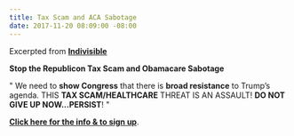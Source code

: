 ```yaml
---
title: Tax Scam and ACA Sabotage
date: 2017-11-20 08:09:00 -08:00
---
```


Excerpted from [**Indivisible**](https://www.indivisible.org/)

**Stop the Republicon Tax Scam and Obamacare Sabotage**

"  We need to **show Congress** that there is **broad resistance** to Trump’s agenda. THIS **TAX SCAM/HEALTHCARE** THREAT IS AN ASSAULT! **DO NOT GIVE UP NOW...PERSIST**!  "

[**Click here for the info & to sign up**](http://act.indivisible.org/event/local-actions/7476/signup/?akid=&zip=&source=email-1-for-you-19-for-me-fight-the-trumptaxscam-edition).
